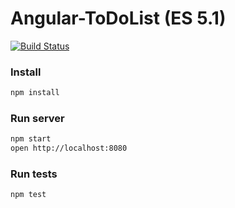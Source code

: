 # Angular-ToDoList (ES 5.1)    
[![Build Status](https://travis-ci.org/ifedyukin/Angular-ToDoList.svg?branch=master)](https://travis-ci.org/ifedyukin/Angular-ToDoList)    

### Install
```sh
npm install
```

### Run server
```sh
npm start
open http://localhost:8080
```

### Run tests
```sh
npm test
```